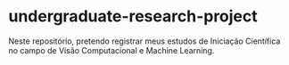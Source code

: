 # undergraduate-research-project
Neste repositório, pretendo registrar meus estudos de Iniciação Científica no campo de Visão Computacional e Machine Learning. 
